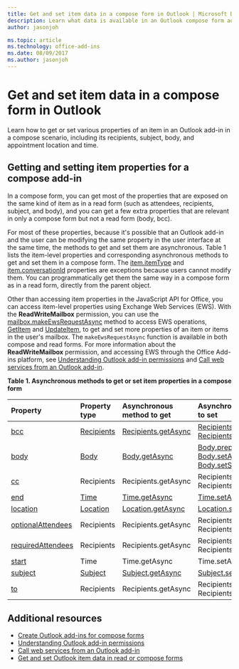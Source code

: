 ```yaml
---
title: Get and set item data in a compose form in Outlook | Microsoft Docs
description: Learn what data is available in an Outlook compose form add-in.
author: jasonjoh

ms.topic: article
ms.technology: office-add-ins
ms.date: 08/09/2017
ms.author: jasonjoh
---
```


# Get and set item data in a compose form in Outlook
Learn how to get or set various properties of an item in an Outlook add-in in a compose scenario, including its recipients, subject, body, and appointment location and time.

## Getting and setting item properties for a compose add-in

In a compose form, you can get most of the properties that are exposed on the same kind of item as in a read form (such as attendees, recipients, subject, and body), and you can get a few extra properties that are relevant in only a compose form but not a read form (body, bcc). 

For most of these properties, because it's possible that an Outlook add-in and the user can be modifying the same property in the user interface at the same time, the methods to get and set them are asynchronous. Table 1 lists the item-level properties and corresponding asynchronous methods to get and set them in a compose form. The  [item.itemType](https://dev.office.com/reference/add-ins/outlook/1.5/Office.context.mailbox.item?product=outlook&version=v1.5) and [item.conversationId](https://dev.office.com/reference/add-ins/outlook/1.5/Office.context.mailbox.item?product=outlook&version=v1.5) properties are exceptions because users cannot modify them. You can programmatically get them the same way in a compose form as in a read form, directly from the parent object.

Other than accessing item properties in the JavaScript API for Office, you can access item-level properties using Exchange Web Services (EWS). With the **ReadWriteMailbox** permission, you can use the [mailbox.makeEwsRequestAsync](https://dev.office.com/reference/add-ins/outlook/1.5/Office.context.mailbox?product=outlook&version=v1.5) method to access EWS operations, [GetItem](http://msdn.microsoft.com/en-us/library/e3590b8b-c2a7-4dad-a014-6360197b68e4%28Office.15%29.aspx) and [UpdateItem](http://msdn.microsoft.com/en-us/library/5d027523-e0bc-4da2-b60b-0cb9fc1fdfe4%28Office.15%29.aspx), to get and set more properties of an item or items in the user's mailbox. The `makeEwsRequestAsync` function is available in both compose and read forms. For more information about the **ReadWriteMailbox** permission, and accessing EWS through the Office Add-ins platform, see [Understanding Outlook add-in permissions](understanding-outlook-add-in-permissions.md) and [Call web services from an Outlook add-in](web-services.md).

**Table 1. Asynchronous methods to get or set item properties in a compose form**

| Property | Property type | Asynchronous method to get | Asynchronous method(s) to set |
|:-----|:-----|:-----|:-----|
|[bcc](https://dev.office.com/reference/add-ins/outlook/1.5/Office.context.mailbox.item?product=outlook&version=v1.5)|[Recipients](https://dev.office.com/reference/add-ins/outlook/1.5/Recipients?product=outlook&version=v1.5)|[Recipients.getAsync](https://dev.office.com/reference/add-ins/outlook/1.5/Recipients?product=outlook&version=v1.5)|[Recipients.addAsync](https://dev.office.com/reference/add-ins/outlook/1.5/Recipients?product=outlook&version=v1.5), [Recipients.setAsync](https://dev.office.com/reference/add-ins/outlook/1.5/Recipients?product=outlook&version=v1.5)|
|[body](https://dev.office.com/reference/add-ins/outlook/1.5/Office.context.mailbox.item?product=outlook&version=v1.5)|[Body](https://dev.office.com/reference/add-ins/outlook/1.5/Body?product=outlook&version=v1.5)|[Body.getAsync](https://dev.office.com/reference/add-ins/outlook/1.5/Body?product=outlook&version=v1.5)|[Body.prependAsync](https://dev.office.com/reference/add-ins/outlook/1.5/Body?product=outlook&version=v1.5), [Body.setAsync](https://dev.office.com/reference/add-ins/outlook/1.5/Body?product=outlook&version=v1.5), [Body.setSelectedDataAsync](https://dev.office.com/reference/add-ins/outlook/1.5/Body?product=outlook&version=v1.5)|
|[cc](https://dev.office.com/reference/add-ins/outlook/1.5/Office.context.mailbox.item?product=outlook&version=v1.5)|Recipients|Recipients.getAsync|Recipients.addAsync Recipients.setAsync|
|[end](https://dev.office.com/reference/add-ins/outlook/1.5/Office.context.mailbox.item?product=outlook&version=v1.5)|[Time](https://dev.office.com/reference/add-ins/outlook/1.5/Time?product=outlook&version=v1.5)|[Time.getAsync](https://dev.office.com/reference/add-ins/outlook/1.5/Time?product=outlook&version=v1.5)|[Time.setAsync](https://dev.office.com/reference/add-ins/outlook/1.5/Time?product=outlook&version=v1.5)|
|[location](https://dev.office.com/reference/add-ins/outlook/1.5/Office.context.mailbox.item?product=outlook&version=v1.5)|[Location](https://dev.office.com/reference/add-ins/outlook/1.5/Location?product=outlook&version=v1.5)|[Location.getAsync](https://dev.office.com/reference/add-ins/outlook/1.5/Location?product=outlook&version=v1.5)|[Location.setAsync](https://dev.office.com/reference/add-ins/outlook/1.5/Location?product=outlook&version=v1.5)|
|[optionalAttendees](https://dev.office.com/reference/add-ins/outlook/1.5/Office.context.mailbox.item?product=outlook&version=v1.5)|Recipients|Recipients.getAsync|Recipients.addAsync Recipients.setAsync|
|[requiredAttendees](https://dev.office.com/reference/add-ins/outlook/1.5/Office.context.mailbox.item?product=outlook&version=v1.5)|Recipients|Recipients.getAsync|Recipients.addAsync Recipients.setAsync|
|[start](https://dev.office.com/reference/add-ins/outlook/1.5/Office.context.mailbox.item?product=outlook&version=v1.5)|Time|Time.getAsync|Time.setAsync|
|[subject](https://dev.office.com/reference/add-ins/outlook/1.5/Office.context.mailbox.item?product=outlook&version=v1.5)|[Subject](https://dev.office.com/reference/add-ins/outlook/1.5/Subject?product=outlook&version=v1.5)|[Subject.getAsync](https://dev.office.com/reference/add-ins/outlook/1.5/Subject?product=outlook&version=v1.5)|[Subject.setAsync](https://dev.office.com/reference/add-ins/outlook/1.5/Subject?product=outlook&version=v1.5)|
|[to](https://dev.office.com/reference/add-ins/outlook/1.5/Office.context.mailbox.item?product=outlook&version=v1.5)|Recipients|Recipients.getAsync|Recipients.addAsync Recipients.setAsync|

## Additional resources

- [Create Outlook add-ins for compose forms](compose-scenario.md)
- [Understanding Outlook add-in permissions](understanding-outlook-add-in-permissions.md)
- [Call web services from an Outlook add-in](web-services.md)
- [Get and set Outlook item data in read or compose forms](item-data.md)